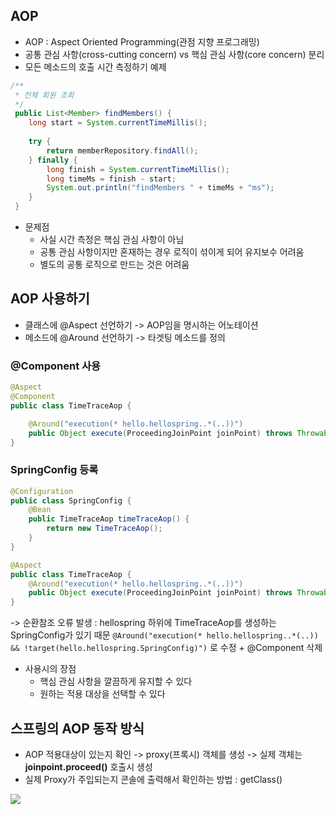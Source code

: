 ## AOP
+ AOP : Aspect Oriented Programming(관점 지향 프로그래밍)
+ 공통 관심 사항(cross-cutting concern) vs 핵심 관심 사항(core concern) 분리
+ 모든 메소드의 호출 시간 측정하기 예제
``` java
/**
 * 전체 회원 조회
 */
 public List<Member> findMembers() {
    long start = System.currentTimeMillis();
 
    try {
        return memberRepository.findAll();
    } finally {
        long finish = System.currentTimeMillis();
        long timeMs = finish - start;
        System.out.println("findMembers " + timeMs + "ms");
    }
 }

```
+ 문제점  
  + 사실 시간 측정은 핵심 관심 사항이 아님
  + 공통 관심 사항이지만 혼재하는 경우 로직이 섞이게 되어 유지보수 어려움
  + 별도의 공통 로직으로 만드는 것은 어려움

## AOP 사용하기
+ 클래스에 @Aspect 선언하기 -> AOP임을 명시하는 어노테이션
+ 메소드에 @Around 선언하기 -> 타겟팅 메소드를 정의
### @Component 사용
``` java
@Aspect
@Component
public class TimeTraceAop {

    @Around("execution(* hello.hellospring..*(..))")
    public Object execute(ProceedingJoinPoint joinPoint) throws Throwable { }
}
```

### SpringConfig 등록
``` java
@Configuration
public class SpringConfig {
    @Bean
    public TimeTraceAop timeTraceAop() {
        return new TimeTraceAop();
    }
}

@Aspect
public class TimeTraceAop {
    @Around("execution(* hello.hellospring..*(..))")
    public Object execute(ProceedingJoinPoint joinPoint) throws Throwable { }
}
```
-> 순환참조 오류 발생 : hellospring 하위에 TimeTraceAop를 생성하는 SpringConfig가 있기 때문
`@Around("execution(* hello.hellospring..*(..)) && !target(hello.hellospring.SpringConfig)")` 로 수정 + @Component 삭제

+ 사용시의 장점
  + 핵심 관심 사항을 깔끔하게 유지할 수 있다
  + 원하는 적용 대상을 선택할 수 있다

## 스프링의 AOP 동작 방식
+ AOP 적용대상이 있는지 확인 -> proxy(프록시) 객체를 생성 -> 실제 객체는 **joinpoint.proceed()** 호출시 생성
+ 실제 Proxy가 주입되는지 콘솔에 출력해서 확인하는 방법 : getClass()

![](https://user-images.githubusercontent.com/43296963/156563118-76cdfbf9-433f-4bb3-a47e-22b731c0ba35.png)

